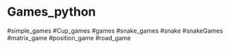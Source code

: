 # Games_python
#simple_games
#Cup_games
#games
#snake_games
#snake
#snakeGames
#matrix_game
#position_game
#road_game
